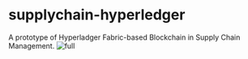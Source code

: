 # supplychain-hyperledger
A prototype of Hyperladger Fabric-based Blockchain in Supply Chain Management.
![full](/done.jpg)
